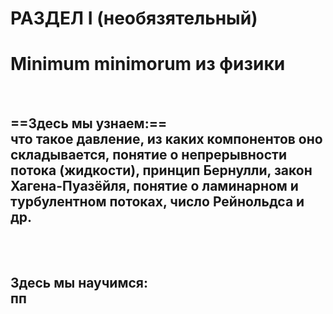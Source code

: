 # РАЗДЕЛ I (необязятельный)

# Minimum minimorum из физики 
 <br/>
 
## ==Здесь мы узнаем:== <br/> что такое давление, из каких компонентов оно складывается, понятие о непрерывности потока (жидкости), принцип Бернулли, закон Хагена-Пуазёйля, понятие о ламинарном и турбулентном потоках, число Рейнольдса и др.
 <br/> 
 <br/> 
 
 ## Здесь мы научимся: <br/> пп 
 <br/> 
 <br/> 
 
 
